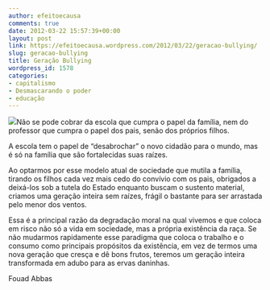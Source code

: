 ```yaml
---
author: efeitoecausa
comments: true
date: 2012-03-22 15:57:39+00:00
layout: post
link: https://efeitoecausa.wordpress.com/2012/03/22/geracao-bullying/
slug: geracao-bullying
title: Geração Bullying
wordpress_id: 1578
categories:
- capitalismo
- Desmascarando o poder
- educação
---
```


[![](http://efeitoecausa.files.wordpress.com/2012/03/geracao-matrix.jpg)](http://efeitoecausa.files.wordpress.com/2012/03/geracao-matrix.jpg)Não se pode cobrar da escola que cumpra o papel da família, nem do professor que cumpra o papel dos pais, senão dos próprios filhos.

A escola tem o papel de “desabrochar” o novo cidadão para o mundo, mas é só na família que são fortalecidas suas raízes.

Ao optarmos por esse modelo atual de sociedade que mutila a família, tirando os filhos cada vez mais cedo do convívio com os pais, obrigados a deixá-los sob a tutela do Estado enquanto buscam o sustento material, criamos uma geração inteira sem raízes, frágil o bastante para ser arrastada pelo menor dos ventos.

Essa é a principal razão da degradação moral na qual vivemos e que coloca em risco não só a vida em sociedade, mas a própria existência da raça. Se não mudarmos rapidamente esse paradigma que coloca o trabalho e o consumo como principais propósitos da existência, em vez de termos uma nova geração que cresça e dê bons frutos, teremos um geração inteira transformada em adubo para as ervas daninhas.

Fouad Abbas
